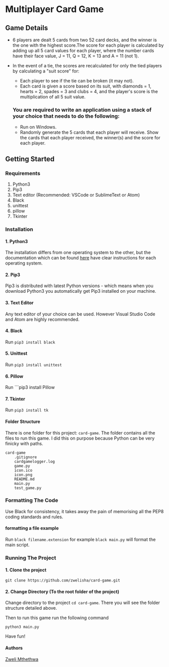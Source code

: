 # Multiplayer Card Game

## Game Details
- 6 players are dealt 5 cards from two 52 card decks, and the winner is the one with the highest score.The score for each player is calculated by adding up all 5 card values for each player, where the number cards have their face value, J = 11, Q = 12, K = 13 and A = 11 (not 1).
- In the event of a tie, the scores are recalculated for only the tied players by calculating a "suit score" for:
    - Each player to see if the tie can be broken (it may not).
    - Each card is given a score based on its suit, with diamonds = 1, hearts = 2, spades = 3 and clubs = 4, and the player's score is the multiplication of all 5 suit value.

    ### You are required to write an application using a stack of your choice that needs to do the following:
    - Run on Windows.
    - Randomly generate the 5 cards that each player will receive. Show the cards that each player received, the winner(s) and the score for each player.

## Getting Started

### Requirements

1. Python3
2. Pip3
3. Text editor (Recommended: VSCode or SublimeText or Atom)
4. Black
5. unittest
6. pillow
7. Tkinter


### Installation

#### 1. Python3

The installation differs from one operating system to the other, but the documentation which can be found [here](https://www.python.org/downloads/) have clear instructions for each operating system.

#### 2. Pip3

Pip3 is distributed with latest Python versions - which means when you download Python3 you automatically get Pip3 installed on your machine.

#### 3. Text Editor
Any text editor of your choice can be used. However Visual Studio Code and Atom are highly recommended.

#### 4. Black
Run ```pip3 install black```

#### 5. Unittest

Run ```pip3 install unittest```

#### 6. Pillow
Run ```pip3 install Pillow

#### 7. Tkinter
Run ```pip3 install tk```

#### Folder Structure

There is one folder for this project: `card-game`. The folder contains all the files to run this game. I did this on purpose because Python can be very finicky with paths. 

```
card-game
    .gitignore
    cardgamelogger.log
    game.py
    icon.ico
    icon.png
    README.md
    main.py
    test_game.py
```

### Formatting The Code

Use Black for consistency, it takes away the pain of memorising all the PEP8 coding standards and rules.
#### formatting a file example
Run ```black filename.extension``` for example ```black main.py``` will format the main script.


### Running The Project

#### 1. Clone the project

```
git clone https://github.com/zwelisha/card-game.git
```

#### 2. Change Directory (To the root folder of the project)

Change directory to the project `cd card-game`.
There you will see the folder structure detailed above.



Then to run this game run the following command

```
python3 main.py
```
Have fun!


#### Authors

[Zweli Mthethwa](https://www.linkedin.com/in/zweli-mthethwa-244b45a8/)